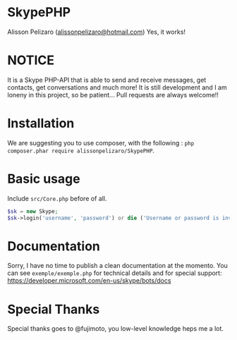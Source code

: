 SkypePHP
===========
Alisson Pelizaro (alissonpelizaro@hotmail.com)
Yes, it works!

NOTICE
======
It is a Skype PHP-API that is able to send and receive messages, get contacts, get conversations and much more!
It is still development and I am loneny in this project, so be patient...
Pull requests are always welcome!!

Installation
============
We are suggesting you to use composer, with the following : `php composer.phar require alissonpelizaro/SkypePHP`.

Basic usage
============
Include `src/Core.php` before of all.
```php
$sk = new Skype;
$sk->login('username', 'password') or die ('Username or password is invalid');
```
Documentation
=============
Sorry, I have no time to publish a clean documentation at the momento. You can see `exemple/exemple.php` for technical details and for special support: https://developer.microsoft.com/en-us/skype/bots/docs

Special Thanks
==============
Special thanks goes to @fujimoto, you low-level knowledge heps me a lot.
